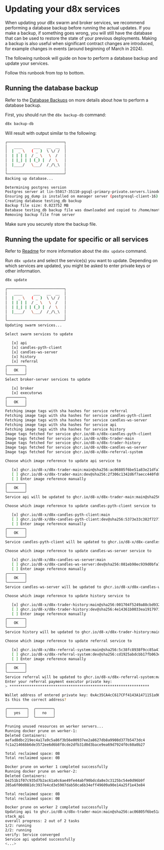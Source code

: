 # Updating your d8x services

When updating your d8x swarm and broker services, we recommend performing a
database backup before running the actual updates. If you make a backup, if
something goes wrong, you will still have the database that can be used to
restore the state of your previous deployments. Making a backup is also useful
when significant contract changes are introduced, for example changes in events
(around beginning of March in 2024). 

The following runbook will guide on how to perform a database backup and update
your services. 

Follow this runbook from top to bottom.

## Running the database backup

Refer to the [Database Backups](./README.md#database-backups) on more details
about how to perform a database backup.

First, you should run the `d8x backup-db` command:

```bash
d8x backup-db
```

Will result with output similar to the following:
```bash
┌──────────────────────────┐
│   ____     ___   __  __  │
│  |  _ \   ( _ )  \ \/ /  │
│  | | | |  / _ \   \  /   │
│  | |_| | | (_) |  /  \   │
│  |____/   \___/  /_/\_\  │
│                          │
└──────────────────────────┘
Backing up database...

Determining postgres version
Postgres server at lin-55017-35110-pgsql-primary-private.servers.linodedb.net version: 14.6
Ensuring pg_dump is installed on manager server (postgresql-client-16)
Creating database testing_db backup
Backup file size: 0.023752 MB
Database testing_db backup file was downloaded and copied to /home/mantas/work/d8x-cli/build/backup-d8x-cluster-testing-linode-2024-03-12-17-36-36.dump.sql
Removing backup file from server
```

Make sure you securely store the backup file.

## Running the update for specific or all services

Refer to [Readme](./README.md) for more information about the `d8x update` command.

Run `d8x update` and select the service(s) you want to update. Depending on
which services are updated, you might be asked to enter private keys or other
information.

```bash
d8x update
```

```bash
┌──────────────────────────┐
│   ____     ___   __  __  │
│  |  _ \   ( _ )  \ \/ /  │
│  | | | |  / _ \   \  /   │
│  | |_| | | (_) |  /  \   │
│  |____/   \___/  /_/\_\  │
│                          │
└──────────────────────────┘
Updating swarm services...

Select swarm services to update

   [x] api
   [x] candles-pyth-client
   [x] candles-ws-server
   [x] history
   [x] referral
╭────────╮
│   OK   │
╰────────╯
Select broker-server services to update

   [x] broker
   [x] executorws
╭────────╮
│   OK   │
╰────────╯
Fetching image tags with sha hashes for service referral
Fetching image tags with sha hashes for service candles-pyth-client
Fetching image tags with sha hashes for service candles-ws-server
Fetching image tags with sha hashes for service api
Fetching image tags with sha hashes for service history
Image tags fetched for service ghcr.io/d8-x/d8x-candles-pyth-client
Image tags fetched for service ghcr.io/d8-x/d8x-trader-main
Image tags fetched for service ghcr.io/d8-x/d8x-trader-history
Image tags fetched for service ghcr.io/d8-x/d8x-candles-ws-server
Image tags fetched for service ghcr.io/d8-x/d8x-referral-system

Choose which image reference to update api service to

   [x] ghcr.io/d8-x/d8x-trader-main:main@sha256:ac06805f6be51a83e21dfa78d9d27ec425d169623f16ffa43484792a48d8a016
   [ ] ghcr.io/d8-x/d8x-trader-main:dev@sha256:2f306c1342d6f7aecc440fd8d841479cb63afa3e0e9b61dceb384a3118000928
   [ ] Enter image reference manually
╭────────╮
│   OK   │
╰────────╯
Service api will be updated to ghcr.io/d8-x/d8x-trader-main:main@sha256:ac06805f6be51a83e21dfa78d9d27ec425d169623f16ffa43484792a48d8a016

Choose which image reference to update candles-pyth-client service to

   [x] ghcr.io/d8-x/d8x-candles-pyth-client:main
   [ ] ghcr.io/d8-x/d8x-candles-pyth-client:dev@sha256:5373e33c382f72773d50e3ac7b47f739ca95b05ae6d0f11e1eac9ce800877f3a
   [ ] Enter image reference manually
╭────────╮
│   OK   │
╰────────╯
Service candles-pyth-client will be updated to ghcr.io/d8-x/d8x-candles-pyth-client:main

Choose which image reference to update candles-ws-server service to

   [x] ghcr.io/d8-x/d8x-candles-ws-server:main
   [ ] ghcr.io/d8-x/d8x-candles-ws-server:dev@sha256:081eb98ec939d0bfa7e58637fb541c985e36ab0092eca7dd5dc7396f1f5e89ef
   [ ] Enter image reference manually
╭────────╮
│   OK   │
╰────────╯
Service candles-ws-server will be updated to ghcr.io/d8-x/d8x-candles-ws-server:main

Choose which image reference to update history service to

   [x] ghcr.io/d8-x/d8x-trader-history:main@sha256:001704f5249a88cbd93272da705cd92c933837190653b1ad02e7b63add4a24df
   [ ] ghcr.io/d8-x/d8x-trader-history:dev@sha256:4e14361b0033ea1917971bd9293a017b0791edf34e7025a344cb091d223c7830
   [ ] Enter image reference manually
╭────────╮
│   OK   │
╰────────╯
Service history will be updated to ghcr.io/d8-x/d8x-trader-history:main@sha256:001704f5249a88cbd93272da705cd92c933837190653b1ad02e7b63add4a24df

Choose which image reference to update referral service to

   [x] ghcr.io/d8-x/d8x-referral-system:main@sha256:5c38fc8938f9cc85a4168386a684930a97cbe1bcdf06e51df1cf7f34b247cfcd
   [ ] ghcr.io/d8-x/d8x-referral-system:dev@sha256:cd1925abdcbb17fb063e17370bb3b376d5f85f395e9233873db7e05217098992
   [ ] Enter image reference manually
╭────────╮
│   OK   │
╰────────╯
Service referral will be updated to ghcr.io/d8-x/d8x-referral-system:main@sha256:5c38fc8938f9cc85a4168386a684930a97cbe1bcdf06e51df1cf7f34b247cfcd
Enter your referral payment executor private key:
> ****************************************************************

Wallet address of entered private key: 0xAc35CA4cC617CFf4143A1471151a904FE535F0c6
Is this the correct address?

╭─────────╮  ╭────────╮
│   yes   │  │   no   │
╰─────────╯  ╰────────╯

Pruning unused resources on worker servers...
Running docker prune on worker-1:
Deleted Containers:
aefad8dbc219ec4a17a9c5a86f3b56e00937ee2a8627db8a9908d377b5473dc4
fc1a21466bb6de3572ee6d6b8f8cde2dfb31d0d3bace9ea69d7924f0c60a0b27

Total reclaimed space: 0B
Total reclaimed space: 0B

Docker prune on worker 1 completed successfully
Running docker prune on worker-2:
Deleted Containers:
6e251b1f07c935d7b2ac61a0c6ae49fe44abf90bdcda8e3c3125bc54e0d96b9f
205a6f00d081dc3937e4cd3e5907dab50ca6b34eff49609a90e14a25f1e43e84

Total reclaimed space: 0B
Total reclaimed space: 0B

Docker prune on worker 2 completed successfully
Updating api to ghcr.io/d8-x/d8x-trader-main:main@sha256:ac06805f6be51a83e21dfa78d9d27ec425d169623f16ffa43484792a48d8a016
stack_api
overall progress: 2 out of 2 tasks
1/2: running
2/2: running
verify: Service converged
Service api updated successfully
<...>
```

